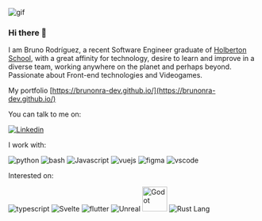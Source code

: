 ![gif](https://media0.giphy.com/media/ZVik7pBtu9dNS/giphy.gif?cid=ecf05e47f4c49baxbuouc87ht1bzj02z9fgpa8569b2wkrse&rid=giphy.gif&ct=g)
### Hi there 👋

I am Bruno Rodríguez, a recent Software Engineer graduate of [Holberton School](https://www.holbertonschool.com/), with a great affinity for technology, desire to learn and improve in a diverse team, working anywhere on the planet and perhaps beyond. Passionate about Front-end technologies and Videogames.

My portfolio [https://brunonra-dev.github.io/](https://brunonra-dev.github.io/)

You can talk to me on:

[![Linkedin](https://img.icons8.com/fluency/50/000000/linkedin.png)](https://www.linkedin.com/in/brunonra/)

I work with:

![python](https://img.icons8.com/color/48/000000/python--v1.png "python")
![bash](https://img.icons8.com/plasticine/50/000000/bash.png "bash")
![Javascript](https://img.icons8.com/color/50/000000/javascript--v1.png "Javascript")
![vuejs](https://img.icons8.com/color/50/000000/vue-js.png "vuejs")
![figma](https://img.icons8.com/fluency/50/000000/figma.png "figma")
![vscode](https://img.icons8.com/color/50/000000/visual-studio-code-2019.png "vscode")


Interested on:

![typescript](https://img.icons8.com/color/50/000000/typescript.png "typescript")
![Svelte](https://img.icons8.com/doodle/50/000000/svetle.png "Svelte")
![flutter](https://img.icons8.com/fluency/50/000000/flutter.png "flutter")
![Unreal](https://img.icons8.com/nolan/50/unreal-engine.png "Unreal")
<img src="https://godotengine.org/themes/godotengine/assets/press/icon_color.png" alt="Godot" width="50"/>
![Rust Lang](https://img.icons8.com/external-tal-revivo-color-tal-revivo/50/000000/external-rust-is-a-multi-paradigm-system-programming-language-logo-color-tal-revivo.png "Rust Lang")
